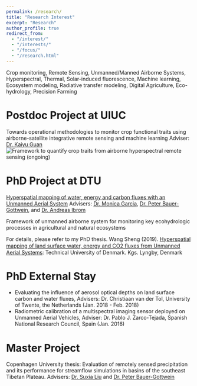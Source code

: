 ```yaml
---
permalink: /research/
title: "Research Interest"
excerpt: "Research"
author_profile: true
redirect_from: 
  - "/interest/"
  - "/interests/"
  - "/focus/"
  - "/research.html"
---
```


Crop monitoring, Remote Sensing, Unmanned/Manned Airborne Systems, Hyperspectral, Thermal, Solar-induced fluorescence, Machine learning, Ecosystem modeling, Radiative transfer modeling, Digital Agriculture, Eco-hydrology, Precision Farming

Postdoc Project at UIUC
======
Towards operational methodologies to monitor crop functional traits using airborne-satellite integrative remote sensing and machine learning
Adviser: [Dr. Kaiyu Guan](http://faculty.nres.illinois.edu/~kaiyuguan/)
![Framework to quantify crop traits from airborne hyperspectral remote sensing (ongoing)](https://imgur.com/G4QbxHY)

PhD Project at DTU
======
[Hyperspatial mapping of water, energy and carbon fluxes with an Unmanned Aerial System](https://orbit.dtu.dk/en/projects/hyperspatial-mapping-of-water-energy-and-carbon-fluxes-with-unmar)
Advisers: [Dr. Monica Garcia](https://www.dtu.dk/service/telefonbog/person?id=91965&cpid=172620&tab=1#tabs), [Dr. Peter Bauer-Gottwein](https://www.dtu.dk/service/telefonbog/person?id=29918&cpid=30837&tab=1#tabs), and [Dr. Andreas Ibrom](https://www.dtu.dk/service/telefonbog/person?id=38743&cpid=195943&tab=7#tabs)

Framework of unmanned airborne system for monitoring key ecohydrologic processes in agricultural and natural ecosystems

For details, please refer to my PhD thesis. Wang Sheng (2019). [Hyperspatial mapping of land surface water, energy and CO2 ﬂuxes from Unmanned Aerial Systems](https://orbit.dtu.dk/en/publications/hyperspatial-mapping-of-land-surface-water-energy-and-cosub2sub-%EF%AC%82): Technical University of Denmark. Kgs. Lyngby, Denmark

PhD External Stay
======
* Evaluating the influence of aerosol optical depths on land surface carbon and water fluxes, Advisers: Dr. Christiaan van der Tol, University of Twente, the Netherlands (Jan. 2018 - Feb. 2018)
* Radiometric calibration of a multispectral imaging sensor deployed on Unmanned Aerial Vehicles, Adviser: Dr. Pablo J. Zarco-Tejada, Spanish National Research Council, Spain (Jan. 2016)

Master Project
======
Copenhagen University thesis: Evaluation of remotely sensed precipitation and its performance for streamflow simulations in basins of the southeast Tibetan Plateau. Advisers: [Dr. Suxia Liu](http://sourcedb.igsnrr.cas.cn/yw/zjrck/200906/t20090626_1842337.html) and [Dr. Peter Bauer-Gottwein](https://www.dtu.dk/service/telefonbog/person?id=29918&cpid=30837&tab=1#tabs)

